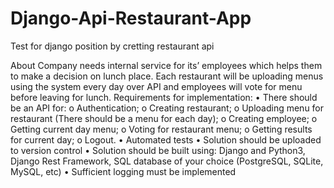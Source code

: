 # Django-Api-Restaurant-App
Test for django position by cretting restaurant api

About
Company needs internal service for its’ employees which helps them to make a decision
on lunch place. Each restaurant will be uploading menus using the system every day over
API and employees will vote for menu before leaving for lunch.
Requirements for implementation:
  • There should be an API for:
    o Authentication;
    o Creating restaurant;
    o Uploading menu for restaurant (There should be a menu for each day);
    o Creating employee;
    o Getting current day menu;
    o Voting for restaurant menu;
    o Getting results for current day;
    o Logout.
• Automated tests
• Solution should be uploaded to version control
• Solution should be built using: Django and Python3, Django Rest Framework, SQL
database of your choice (PostgreSQL, SQLite, MySQL, etc)
• Sufficient logging must be implemented
